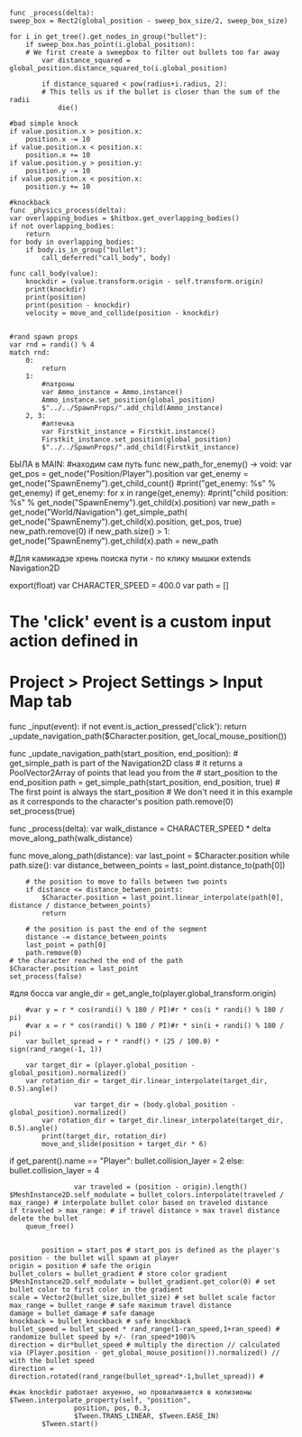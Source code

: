 	func _process(delta):
	sweep_box = Rect2(global_position - sweep_box_size/2, sweep_box_size)   

    for i in get_tree().get_nodes_in_group("bullet"):
        if sweep_box.has_point(i.global_position):
		# We first create a sweepbox to filter out bullets too far away
            var distance_squared = global_position.distance_squared_to(i.global_position)
            
            if distance_squared < pow(radius+i.radius, 2):
			# This tells us if the bullet is closer than the sum of the radii
                die()   
						
	#bad simple knock		
	if value.position.x > position.x:
		position.x -= 10
	if value.position.x < position.x:
		position.x += 10
	if value.position.y > position.y:
		position.y -= 10
	if value.position.x < position.x:
		position.y += 10
		
	#knockback
	func _physics_process(delta):
	var overlapping_bodies = $hitbox.get_overlapping_bodies()
	if not overlapping_bodies:
		return
	for body in overlapping_bodies:
		if body.is_in_group("bullet"):
			call_deferred("call_body", body)
		
	func call_body(value):
		knockdir = (value.transform.origin - self.transform.origin)
		print(knockdir)
		print(position)
		print(position - knockdir)
		velocity = move_and_collide(position - knockdir)
		
		
	#rand spawn props	
	var rnd = randi() % 4
	match rnd:
		0:
			return
		1: 
			#патроны
			var Ammo_instance = Ammo.instance()
			Ammo_instance.set_position(global_position)
			$"../../SpawnProps/".add_child(Ammo_instance)
		2, 3: 
			#аптечка
			var Firstkit_instance = Firstkit.instance()
			Firstkit_instance.set_position(global_position)
			$"../../SpawnProps/".add_child(Firstkit_instance)
			
			
БЫЛА в MAIN:
#находим сам путь
func new_path_for_enemy() -> void:
	var get_pos = get_node("Position/Player").position
	var get_enemy = get_node("SpawnEnemy").get_child_count()
	#print("get_enemy: %s" % get_enemy)
	if get_enemy:
		for x in range(get_enemy):
			#print("child position: %s" % get_node("SpawnEnemy").get_child(x).position)
			var new_path = get_node("World/Navigation").get_simple_path(
					get_node("SpawnEnemy").get_child(x).position, 
					get_pos, true)
			new_path.remove(0)
			if new_path.size() > 1:
				get_node("SpawnEnemy").get_child(x).path = new_path
				
#Для камикадзе хрень поиска пути - по клику мышки
extends Navigation2D

export(float) var CHARACTER_SPEED = 400.0
var path = []

# The 'click' event is a custom input action defined in
# Project > Project Settings > Input Map tab
func _input(event):
	if not event.is_action_pressed('click'):
		return
	_update_navigation_path($Character.position, get_local_mouse_position())


func _update_navigation_path(start_position, end_position):
	# get_simple_path is part of the Navigation2D class
	# it returns a PoolVector2Array of points that lead you from the
	# start_position to the end_position
	path = get_simple_path(start_position, end_position, true)
	# The first point is always the start_position
	# We don't need it in this example as it corresponds to the character's position
	path.remove(0)
	set_process(true)


func _process(delta):
	var walk_distance = CHARACTER_SPEED * delta
	move_along_path(walk_distance)


func move_along_path(distance):
	var last_point = $Character.position
	while path.size():
		var distance_between_points = last_point.distance_to(path[0])
		
		# the position to move to falls between two points
		if distance <= distance_between_points:
			$Character.position = last_point.linear_interpolate(path[0], distance / distance_between_points)
			return
		
		# the position is past the end of the segment
		distance -= distance_between_points
		last_point = path[0]
		path.remove(0)
	# the character reached the end of the path
	$Character.position = last_point
	set_process(false)


#для босса
var angle_dir = get_angle_to(player.global_transform.origin)

		#var y = r * cos(randi() % 180 / PI)#r * cos(i * randi() % 180 / pi)
		#var x = r * cos(randi() % 180 / PI)#r * sin(i + randi() % 180 / pi)
		var bullet_spread = r * randf() * (25 / 100.0) * sign(rand_range(-1, 1))
		
		var target_dir = (player.global_position - global_position).normalized()
		var rotation_dir = target_dir.linear_interpolate(target_dir, 0.5).angle()
		
					var target_dir = (body.global_position - global_position).normalized()
			var rotation_dir = target_dir.linear_interpolate(target_dir, 0.5).angle()
			print(target_dir, rotation_dir)
			move_and_slide(position + target_dir * 6)
		
		
if get_parent().name == "Player":
					bullet.collision_layer = 2
				else:
					bullet.collision_layer = 4
					
					var traveled = (position - origin).length()
	$MeshInstance2D.self_modulate = bullet_colors.interpolate(traveled / max_range) # interpolate bullet color based on traveled distance
	if traveled > max_range: # if travel distance > max travel distance delete the bullet
		queue_free()
		
		
			position = start_pos # start_pos is defined as the player's position - the bullet will spawn at player
	origin = position # safe the origin
	bullet_colors = bullet_gradient # store color gradient
	$MeshInstance2D.self_modulate = bullet_gradient.get_color(0) # set bullet color to first color in the gradient
	scale = Vector2(bullet_size,bullet_size) # set bullet scale factor
	max_range = bullet_range # safe maximum travel distance
	damage = bullet_damage # safe damage  
	knockback = bullet_knockback # safe knockback
	bullet_speed = bullet_speed * rand_range(1-ran_speed,1+ran_speed) # randomize bullet speed by +/- (ran_speed*100)%
	direction = dir*bullet_speed # multiply the direction // calculated via (Player.position - get_global_mouse_position()).normalized() // with the bullet speed
	direction = direction.rotated(rand_range(bullet_spread*-1,bullet_spread)) #
	
	#как knockdir работает ахуенно, но проваливается в колизионы
	$Tween.interpolate_property(self, "position", 
					position, pos, 0.3, 
					$Tween.TRANS_LINEAR, $Tween.EASE_IN)
			$Tween.start()